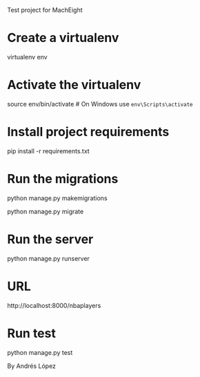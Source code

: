 ﻿Test project for MachEight

# Create a virtualenv 
virtualenv env

# Activate the virtualenv
source env/bin/activate  # On Windows use `env\Scripts\activate`

# Install project requirements
pip install -r requirements.txt

# Run the migrations
python manage.py makemigrations

python manage.py migrate

# Run the server
python manage.py runserver

# URL
http://localhost:8000/nbaplayers

# Run test
python manage.py test
 
By Andrés López 
